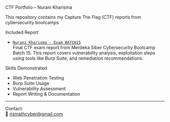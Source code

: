 CTF Portfolio – Nurani Kharisma

This repository contains my Capture The Flag (CTF) reports from cybersecurity bootcamps 

Included Report
- [`Nurani Kharisma - Exam BATCH15`](https://github.com/rismath07/ctf-portofolio/blob/main/Nurani%20Kharisma-Exam-BATCH15.pdf)  
  Final CTF exam report from Merdeka Siber Cybersecurity Bootcamp Batch 15. This report covers vulnerability analysis, exploitation steps using tools like Burp Suite, and remediation recommendations.

Skills Demonstrated
- Web Penetration Testing
- Burp Suite Usage
- Vulnerability Assessment
- Report Writing & Documentation

---

Contact:  
📧 rismathcyber@gmail.com 
